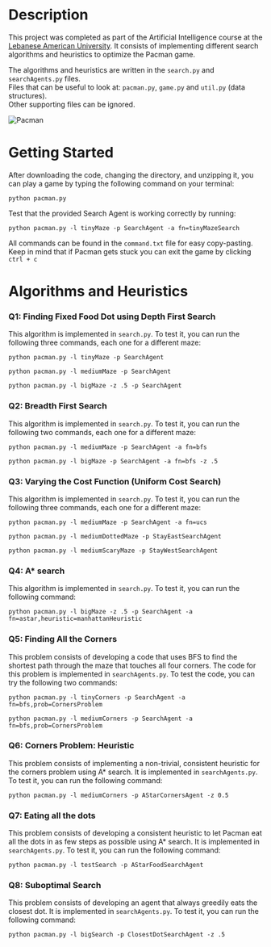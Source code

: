 # Description
This project was completed as part of the Artificial Intelligence course at the <a href="http://www.lau.edu.lb/">Lebanese American University</a>. It consists of implementing different search algorithms and heuristics to optimize the Pacman game.<br>


The algorithms and heuristics are written in the `search.py` and `searchAgents.py` files. <br>
Files that can be useful to look at: `pacman.py`, `game.py` and `util.py` (data structures).<br>
Other supporting files can be ignored. <br>

![Pacman](https://github.com/Joe-Wehbe/pacman-search/assets/102875229/7dc2f23b-3358-4bb7-8abf-71f96f2546fd)

# Getting Started
After downloading the code, changing the directory, and unzipping it, you can play a game by typing the following command on your terminal:
```
python pacman.py 
```
Test that the provided Search Agent is working correctly by running:
```
python pacman.py -l tinyMaze -p SearchAgent -a fn=tinyMazeSearch
```
All commands can be found in the `command.txt` file for easy copy-pasting. <br>
Keep in mind that if Pacman gets stuck you can exit the game by clicking `ctrl + c`

# Algorithms and Heuristics
### Q1: Finding Fixed Food Dot using Depth First Search
This algorithm is implemented in `search.py`.
To test it, you can run the following three commands, each one for a different maze: 
```
python pacman.py -l tinyMaze -p SearchAgent
```
```
python pacman.py -l mediumMaze -p SearchAgent
```
```
python pacman.py -l bigMaze -z .5 -p SearchAgent
```

### Q2: Breadth First Search
This algorithm is implemented in `search.py`. To test it, you can run the following two commands, each one for a different maze:
```
python pacman.py -l mediumMaze -p SearchAgent -a fn=bfs
```
```
python pacman.py -l bigMaze -p SearchAgent -a fn=bfs -z .5
```

### Q3: Varying the Cost Function (Uniform Cost Search)
This algorithm is implemented in `search.py`.
To test it, you can run the following three commands, each one for a different maze: 
```
python pacman.py -l mediumMaze -p SearchAgent -a fn=ucs
```
```
python pacman.py -l mediumDottedMaze -p StayEastSearchAgent
```
```
python pacman.py -l mediumScaryMaze -p StayWestSearchAgent
```

### Q4: A* search
This algorithm is implemented in `search.py`.
To test it, you can run the following command: 
```
python pacman.py -l bigMaze -z .5 -p SearchAgent -a fn=astar,heuristic=manhattanHeuristic
```

### Q5: Finding All the Corners
This problem consists of developing a code that uses BFS to find the shortest path through the maze that touches all four corners. The code for this problem is implemented in `searchAgents.py`.
To test the code, you can try the following two commands:
```
python pacman.py -l tinyCorners -p SearchAgent -a fn=bfs,prob=CornersProblem
```
```
python pacman.py -l mediumCorners -p SearchAgent -a fn=bfs,prob=CornersProblem
```

### Q6: Corners Problem: Heuristic
This problem consists of implementing a non-trivial, consistent heuristic for the corners problem using A* search. It is implemented in `searchAgents.py`.
To test it, you can run the following command:
```
python pacman.py -l mediumCorners -p AStarCornersAgent -z 0.5
```

### Q7: Eating all the dots
This problem consists of developing a consistent heuristic to let Pacman eat all the dots in as few steps as possible using A* search. It is implemented in `searchAgents.py`.
To test it, you can run the following command:
```
python pacman.py -l testSearch -p AStarFoodSearchAgent
```

### Q8: Suboptimal Search
This problem consists of developing an agent that always greedily eats the closest dot. It is implemented in `searchAgents.py`.
To test it, you can run the following command:
```
python pacman.py -l bigSearch -p ClosestDotSearchAgent -z .5
```


